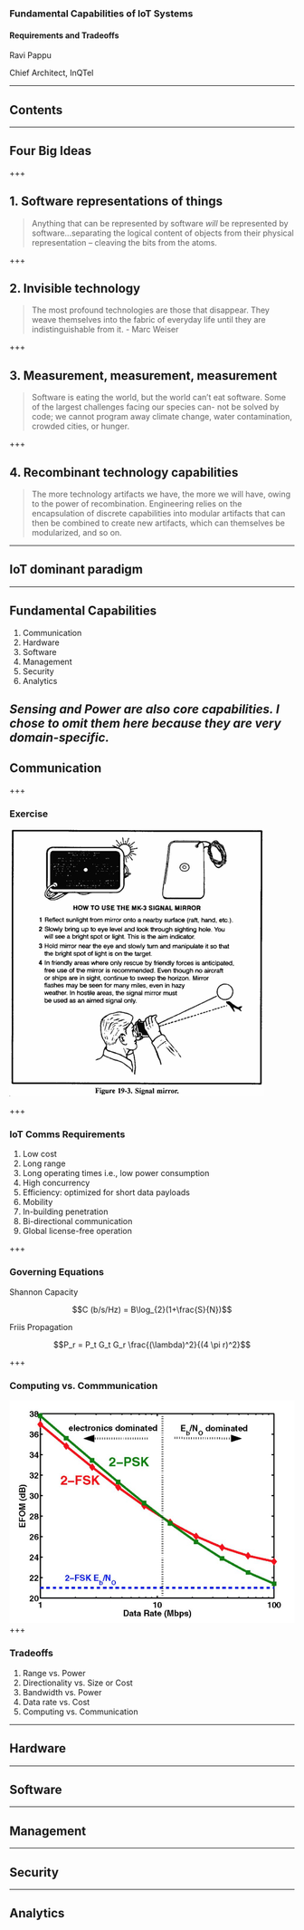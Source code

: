 ### Fundamental Capabilities of IoT Systems
#### Requirements and Tradeoffs

Ravi Pappu

Chief Architect, InQTel


---
## Contents



---
## Four Big Ideas

+++
## 1. Software representations of things

>Anything that can be represented by software _will_ be represented by software...separating the logical content of objects from their physical representation – cleaving the bits from the atoms.

+++
## 2. Invisible technology

> The most profound technologies are those that disappear. They weave themselves into the fabric of everyday life until they are indistinguishable from it. - Marc Weiser

+++
## 3. Measurement, measurement, measurement

> Software is eating the world, but the world can’t eat software. Some of the largest challenges facing our species can- not be solved by code; we cannot program away climate change, water contamination, crowded cities, or hunger. 

+++
## 4. Recombinant technology capabilities

>The more technology artifacts we have, the more we will have, owing to the power of recombination. Engineering relies on the encapsulation of discrete capabilities into modular artifacts that can then be combined to create new artifacts, which can themselves be modularized, and so on.

---
## IoT dominant paradigm




---
## Fundamental Capabilities 

1. Communication
2. Hardware
3. Software
5. Management
6. Security
6. Analytics

_Sensing and Power are also core capabilities. I chose to omit them here because they are very domain-specific._
--- 
## Communication

+++
### Exercise

![signaling-mirror](assets/signalling-mirror.jpg)

+++ 
### IoT Comms Requirements
1. Low cost
2. Long range 
3. Long operating times i.e., low power consumption
4. High concurrency
5. Efficiency: optimized for short data payloads
6. Mobility
7. In-building penetration
8. Bi-directional communication
9. Global license-free operation

+++
### Governing Equations
Shannon Capacity 

$$C (b/s/Hz) = B\log_{2}(1+\frac{S}{N})$$

Friis Propagation 

$$P_r = P_t G_t G_r \frac{(\lambda)^2}{(4 \pi r)^2}$$ 


+++
### Computing vs. Commmunication
![computing-vs-communication](assets/computing-vs-communication.jpg)
+++
### Tradeoffs
1. Range vs. Power
2. Directionality vs. Size or Cost
3. Bandwidth vs. Power
4. Data rate vs. Cost
5. Computing vs. Communication

---
## Hardware




---
## Software



---
## Management



---
## Security





---
## Analytics







